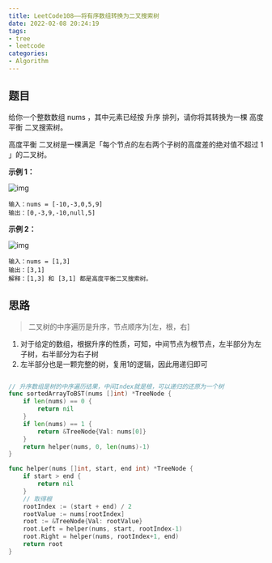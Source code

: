 ```yaml
---
title: LeetCode108——将有序数组转换为二叉搜索树
date: 2022-02-08 20:24:19
tags:
- tree
- leetcode
categories:
- Algorithm
---
```


## 题目

给你一个整数数组 nums ，其中元素已经按 升序 排列，请你将其转换为一棵 高度平衡 二叉搜索树。

高度平衡 二叉树是一棵满足「每个节点的左右两个子树的高度差的绝对值不超过 1 」的二叉树。

**示例 1：**

![img](https://assets.leetcode.com/uploads/2021/02/18/btree1.jpg)

```
输入：nums = [-10,-3,0,5,9]
输出：[0,-3,9,-10,null,5]
```

**示例 2：**

![img](https://assets.leetcode.com/uploads/2021/02/18/btree.jpg)

```
输入：nums = [1,3]
输出：[3,1]
解释：[1,3] 和 [3,1] 都是高度平衡二叉搜索树。
```

## 思路

> 二叉树的中序遍历是升序，节点顺序为[左，根，右]

1. 对于给定的数组，根据升序的性质，可知，中间节点为根节点，左半部分为左子树，右半部分为右子树
2. 左半部分也是一颗完整的树，复用1的逻辑，因此用递归即可

```go

// 升序数组是树的中序遍历结果，中间Index就是根，可以递归的还原为一个树
func sortedArrayToBST(nums []int) *TreeNode {
	if len(nums) == 0 {
		return nil
	}
	if len(nums) == 1 {
		return &TreeNode{Val: nums[0]}
	}
	return helper(nums, 0, len(nums)-1)
}

func helper(nums []int, start, end int) *TreeNode {
	if start > end {
		return nil
	}
	// 取得根
	rootIndex := (start + end) / 2
	rootValue := nums[rootIndex]
	root := &TreeNode{Val: rootValue}
	root.Left = helper(nums, start, rootIndex-1)
	root.Right = helper(nums, rootIndex+1, end)
	return root
}

```

